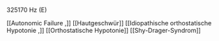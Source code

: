 325170 Hz (E)

[[Autonomic Failure ,]]
[[Hautgeschwür]]
[[Idiopathische orthostatische Hypotonie ,]]
[[Orthostatische Hypotonie]]
[[Shy-Drager-Syndrom]]